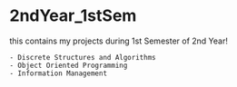 # 2ndYear_1stSem

this contains my projects during 1st Semester of 2nd Year!

    - Discrete Structures and Algorithms
    - Object Oriented Programming
    - Information Management